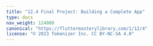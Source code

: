 ```yaml
---
title: "12.4 Final Project: Building a Complete App"
type: docs
nav_weight: 124000
canonical: "https://fluttermasterylibrary.com/1/12/4"
license: "© 2023 Tokenizer Inc. CC BY-NC-SA 4.0"
---
```


